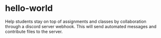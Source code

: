 # hello-world
Help students stay on top of assignments and classes by collaboration through a discord server webhook. This will send automated messages and contribute files to the server.

